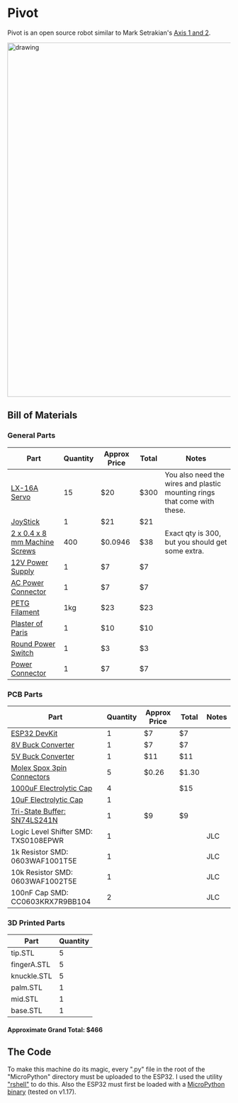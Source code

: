 # Pivot
Pivot is an open source robot similar to Mark Setrakian's [Axis 1 and 2](https://www.youtube.com/watch?v=NsFBHqbNKvA&t=72s).


<img src="https://github.com/neutronztar/RoboClaw/blob/main/media/frontimage.png?raw=true" alt="drawing" width="800" />

## Bill of Materials
### General Parts
| Part                                   | Quantity    | Approx Price   | Total | Notes |
|----------------------------------------|-------------|----------------|------|-------|
| [LX-16A Servo](https://smile.amazon.com/gp/product/B073XY5NT1/ref=ppx_yo_dt_b_search_asin_title?ie=UTF8&psc=1)    | 15          | $20            | $300 | You also need the wires and plastic mounting rings that come with these.
| [JoyStick](https://smile.amazon.com/dp/B08CGYGMJL?psc=1&ref=ppx_yo2_dt_b_product_details) | 1 | $21 | $21 |
| [2 x 0.4 x 8 mm Machine Screws](https://www.boltdepot.com/Metric_socket_cap_Class_12.9_alloy_steel_black_oxide_finish_2mm_x_0.4mm.aspx?Selected=13324) | 400 | $0.0946 | $38 | Exact qty is 300, but you should get some extra. |
| [12V Power Supply](https://www.ebay.com/itm/153588427332) | 1 | $7 | $7 |
| [AC Power Connector](https://smile.amazon.com/dp/B00H8QL53A?psc=1&ref=ppx_yo2_dt_b_product_details) | 1 | $7 | $7 |
| [PETG Filament](https://smile.amazon.com/gp/product/B07PGYHYV8/ref=ppx_yo_dt_b_search_asin_title?ie=UTF8&psc=1) | 1kg | $23 | $23 |  |
| [Plaster of Paris](https://smile.amazon.com/Dap-Plaster-Paris-20-Min/dp/B008SR3W1G/ref=sr_1_4?crid=1MEP5MWMSY1YV&keywords=plaster+of+paris&qid=1642203001&sprefix=plaster+of+paris%2Caps%2C111&sr=8-4) | 1 | $10 | $10 |  |
| [Round Power Switch](https://www.ebay.com/itm/203485577266?hash=item2f60af8032:g:Sh4AAOSwmDtgvNwT) | 1 | $3 | $3 |  |
| [Power Connector](https://smile.amazon.com/gp/product/B07DCXKNXQ/ref=ppx_yo_dt_b_search_asin_title?ie=UTF8&psc=1) | 1 | $7 | $7 |  |

### PCB Parts
| Part                                   | Quantity    | Approx Price   | Total | Notes |
|----------------------------------------|-------------|----------------|------|-------|
| [ESP32 DevKit](https://smile.amazon.com/gp/product/B086MLNH7N/ref=ppx_yo_dt_b_search_asin_title?ie=UTF8&psc=1)    | 1           | $7             | $7 |
| [8V Buck Converter](https://smile.amazon.com/dp/B07BDDMGLG?ref=ppx_yo2_dt_b_product_details&th=1) | 1 | $7 | $7 |
| [5V Buck Converter](https://smile.amazon.com/gp/product/B01MQGMOKI/ref=ppx_yo_dt_b_search_asin_title?ie=UTF8&th=1) | 1 | $11 | $11 |
| [Molex Spox 3pin Connectors](https://www.mouser.com/ProductDetail/Molex/35301-0340?qs=sGAEpiMZZMskC5GgilGuvsx2BO7CxsBR&countrycode=US&currencycode=USD) | 5 | $0.26 | $1.30 | |
| [1000uF Electrolytic Cap](https://smile.amazon.com/dp/B06XRDWF5X?psc=1&ref=ppx_yo2_dt_b_product_details) | 4 |  | $15 |  |
| [10uF Electrolytic Cap](https://smile.amazon.com/dp/B06XRDWF5X?psc=1&ref=ppx_yo2_dt_b_product_details) | 1 |   |  |  |
| [Tri-State Buffer: SN74LS241N](https://smile.amazon.com/gp/product/B08FZVPJD9/ref=ppx_yo_dt_b_search_asin_title?ie=UTF8&psc=1) | 1 | $9 | $9 |  |
| Logic Level Shifter SMD: TXS0108EPWR | 1 |   |  | JLC |
| 1k Resistor SMD: 0603WAF1001T5E | 1 |  |  | JLC |
| 10k Resistor SMD: 0603WAF1002T5E | 1 |  |  | JLC |
| 100nF Cap SMD: CC0603KRX7R9BB104 | 2 |  |  | JLC |

### 3D Printed Parts
| Part | Quantity |
|------|------|
| tip.STL | 5 |
| fingerA.STL | 5 |
| knuckle.STL | 5 |
| palm.STL | 1 |
| mid.STL | 1 |
| base.STL | 1 |

#### Approximate Grand Total: $466


## The Code
To make this machine do its magic, every ".py" file in the root of the "MicroPython" directory must be uploaded to the ESP32. I used the utility ["rshell"](https://pypi.org/project/rshell/) to do this. Also the ESP32 must first be loaded with a [MicroPython binary](https://micropython.org/download/esp32/) (tested on v1.17).